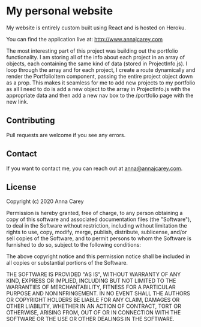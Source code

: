 # My personal website

My website is entirely custom built using React and is hosted on Heroku.

You can find the application live at: http://www.annajcarey.com

The most interesting part of this project was building out the portfolio functionality. I am storing all of the info about each project in an array of objects, each containing the same kind of data (stored in ProjectInfo.js). I loop through the array and for each project, I create a route dynamically and render the PortfolioItem component, passing the entire project object down as a prop. This makes it seamless for me to add new projects to my portfolio as all I need to do is add a new object to the array in ProjectInfo.js with the appropriate data and then add a new nav box to the /portfolio page with the new link.

## Contributing
Pull requests are welcome if you see any errors.

## Contact
If you want to contact me, you can reach out at anna@annajcarey.com.

## License

Copyright (c) 2020 Anna Carey

Permission is hereby granted, free of charge, to any person obtaining a copy of this software and associated documentation files (the "Software"), to deal in the Software without restriction, including without limitation the rights to use, copy, modify, merge, publish, distribute, sublicense, and/or sell copies of the Software, and to permit persons to whom the Software is furnished to do so, subject to the following conditions:

The above copyright notice and this permission notice shall be included in all copies or substantial portions of the Software.

THE SOFTWARE IS PROVIDED "AS IS", WITHOUT WARRANTY OF ANY KIND, EXPRESS OR IMPLIED, INCLUDING BUT NOT LIMITED TO THE WARRANTIES OF MERCHANTABILITY, FITNESS FOR A PARTICULAR PURPOSE AND NONINFRINGEMENT. IN NO EVENT SHALL THE AUTHORS OR COPYRIGHT HOLDERS BE LIABLE FOR ANY CLAIM, DAMAGES OR OTHER LIABILITY, WHETHER IN AN ACTION OF CONTRACT, TORT OR OTHERWISE, ARISING FROM, OUT OF OR IN CONNECTION WITH THE SOFTWARE OR THE USE OR OTHER DEALINGS IN THE SOFTWARE.
